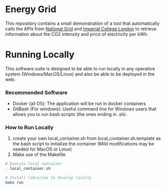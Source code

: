 # Energy Grid

This repository contains a small demonstration of a tool that automatically calls the APIs from [National Grid](https://carbon-intensity.github.io/api-definitions/?python#carbon-intensity-api-v2-0-0) and [Imperial College London](https://electricitycosts.org.uk/api-documentation/) to retrieve information about the CO2 intensity and price of electricity per kWh.

# Running Locally #
This software suite is designed to be able to run locally in any operative system (Windows/MacOS/Linux) and also be able to be deployed in the web.

### Recommended Software ###
- Docker (all OS): The application will be run in docker containers
- GitBash (For windows): Useful command line for Windows users that allows you to run bash scripts (the ones ending in .sh).

### How to Run Locally ###

1. create your own local_container.sh from local_container.sh.template as the bash script to initialize the container (Mild modifications may be needed for MacOS or Linux)
1. Make use of the Makefile

```bash
# Execute local container
. local_container.sh
```

```bash
# Install libraries to develop locally
make run
```
